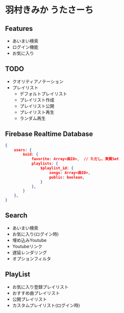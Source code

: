 
# 羽村きみか うたさーち


## Features
- あいまい検索
- ログイン機能
- お気に入り

## TODO
- クオリティアノテーション
- プレイリスト
    - デフォルトプレイリスト
    - プレイリスト作成
    - プレイリスト公開
    - プレイリスト再生
    - ランダム再生

## Firebase Realtime Database

```json
{
    users: {
        $uid: {
            favorite: Array<曲ID>,  // ただし、実質Set
            playlists: {
                $playlist_id: {
                    songs: Array<曲ID>,
                    public: boolean,
                }
            },
        }
    },
}
```

## Search
- あいまい検索
- お気に入り(ログイン時)
- 埋め込みYoutube
- Youtubeリンク
- 遅延レンダリング
- オプションフィルタ


## PlayList
- お気に入り登録プレイリスト
- おすすめ曲プレイリスト
- 公開プレイリスト
- カスタムプレイリスト(ログイン時)

